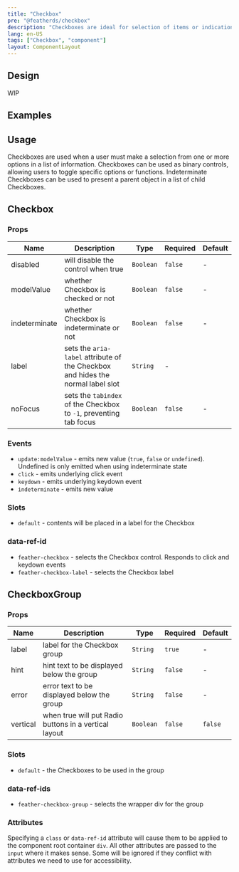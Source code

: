 ```yaml
---
title: "Checkbox"
pre: "@featherds/checkbox"
description: "Checkboxes are ideal for selection of items or indication of state."
lang: en-US
tags: ["Checkbox", "component"]
layout: ComponentLayout
---
```


## Design

WIP

## Examples

<Checkbox-Examples />

## Usage

Checkboxes are used when a user must make a selection from one or more options in a list of information. Checkboxes can be used as binary controls, allowing users to toggle specific options or functions. Indeterminate Checkboxes can be used to present a parent object in a list of child Checkboxes.

## Checkbox

### Props

| Name          | Description                                                                     | Type      | Required | Default |
| ------------- | ------------------------------------------------------------------------------- | --------- | -------- | ------- |
| disabled      | will disable the control when true                                              | `Boolean` | `false`  | -       |
| modelValue    | whether Checkbox is checked or not                                              | `Boolean` | `false`  | -       |
| indeterminate | whether Checkbox is indeterminate or not                                        | `Boolean` | `false`  | -       |
| label         | sets the `aria-label` attribute of the Checkbox and hides the normal label slot | `String`  | -        |         |
| noFocus       | sets the `tabindex` of the Checkbox to `-1`, preventing tab focus               | `Boolean` | `false`  | -       |

### Events

- `update:modelValue` - emits new value (`true`, `false` or `undefined`). Undefined is only emitted when using indeterminate state
- `click` - emits underlying click event
- `keydown` - emits underlying keydown event
- `indeterminate` - emits new value

### Slots

- `default` - contents will be placed in a label for the Checkbox

### data-ref-id

- `feather-checkbox` - selects the Checkbox control. Responds to click and keydown events
- `feather-checkbox-label` - selects the Checkbox label

## CheckboxGroup

### Props

| Name     | Description                                           | Type      | Required | Default |
| -------- | ----------------------------------------------------- | --------- | -------- | ------- |
| label    | label for the Checkbox group                          | `String`  | `true`   | -       |
| hint     | hint text to be displayed below the group             | `String`  | `false`  | -       |
| error    | error text to be displayed below the group            | `String`  | `false`  | -       |
| vertical | when true will put Radio buttons in a vertical layout | `Boolean` | `false`  | `false` |

### Slots

- `default` - the Checkboxes to be used in the group

### data-ref-ids

- `feather-checkbox-group` - selects the wrapper div for the group

### Attributes

Specifying a `class` or `data-ref-id` attribute will cause them to be applied to the component root container `div`. All other attributes are passed to the `input` where it makes sense. Some will be ignored if they conflict with attributes we need to use for accessibility.

